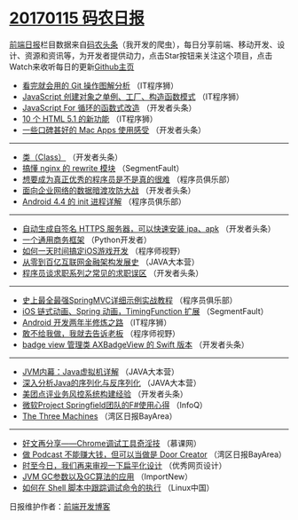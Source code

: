 # [20170115 码农日报](2017/01/15.md)

[前端日报](http://caibaojian.com/c/news)栏目数据来自[码农头条](http://hao.caibaojian.com/)（我开发的爬虫），每日分享前端、移动开发、设计、资源和资讯等，为开发者提供动力，点击Star按钮来关注这个项目，点击Watch来收听每日的更新[Github主页](https://github.com/kujian/frontendDaily)
* [看完就会用的 Git 操作图解分析](http://hao.caibaojian.com/21686.html) （IT程序狮）
* [JavaScript 创建对象之单例、工厂、构造函数模式](http://hao.caibaojian.com/21685.html) （IT程序狮）
* [JavaScript For 循环的函数式改造](http://hao.caibaojian.com/21671.html) （开发者头条）
* [10 个 HTML 5.1 的新功能](http://hao.caibaojian.com/21688.html) （IT程序狮）
* [一些口碑甚好的 Mac Apps 使用感受](http://hao.caibaojian.com/21667.html) （开发者头条）

***
* [类（Class）](http://hao.caibaojian.com/21668.html) （开发者头条）
* [搞懂 nginx 的 rewrite 模块](http://hao.caibaojian.com/21676.html) （SegmentFault）
* [想要成为真正优秀的程序员是不是真的很难](http://hao.caibaojian.com/21662.html) （程序员俱乐部）
* [面向企业网络的数据暗渡攻防大战](http://hao.caibaojian.com/21665.html) （开发者头条）
* [Android 4.4 的 init 进程详解](http://hao.caibaojian.com/21663.html) （程序员俱乐部）

***
* [自动生成自签名 HTTPS 服务器，可以快速安装 ipa、apk](http://hao.caibaojian.com/21672.html) （开发者头条）
* [一个通用商务框架](http://hao.caibaojian.com/21646.html) （Python开发者）
* [如何一天时间搞定iOS游戏开发](http://hao.caibaojian.com/21678.html) （程序师视野）
* [从零到百亿互联网金融架构发展史](http://hao.caibaojian.com/21660.html) （JAVA大本营）
* [程序员谈求职系列之常见的求职误区](http://hao.caibaojian.com/21670.html) （开发者头条）

***
* [史上最全最强SpringMVC详细示例实战教程](http://hao.caibaojian.com/21661.html) （程序员俱乐部）
* [iOS 链式动画、Spring 动画，TimingFunction 扩展](http://hao.caibaojian.com/21675.html) （SegmentFault）
* [Android 开发两年半修炼之路](http://hao.caibaojian.com/21687.html) （IT程序狮）
* [敢不给我做，我就去告诉老板](http://hao.caibaojian.com/21679.html) （程序师视野）
* [badge view 管理类 AXBadgeView 的 Swift 版本](http://hao.caibaojian.com/21666.html) （开发者头条）

***
* [JVM内幕：Java虚拟机详解](http://hao.caibaojian.com/21658.html) （JAVA大本营）
* [深入分析Java的序列化与反序列化](http://hao.caibaojian.com/21659.html) （JAVA大本营）
* [美团点评业务风控系统构建经验](http://hao.caibaojian.com/21669.html) （开发者头条）
* [微软Project Springfield团队的F#使用心得](http://hao.caibaojian.com/21630.html) （InfoQ）
* [The Three Machines](http://hao.caibaojian.com/21642.html) （湾区日报BayArea）

***
* [好文再分享——Chrome调试工具奇淫技](http://hao.caibaojian.com/21631.html) （慕课网）
* [做 Podcast 不能赚大钱，但可以当做是 Door Creator](http://hao.caibaojian.com/21643.html) （湾区日报BayArea）
* [时至今日，我们再来审视一下扁平化设计](http://hao.caibaojian.com/21689.html) （优秀网页设计）
* [JVM GC参数以及GC算法的应用](http://hao.caibaojian.com/21633.html) （ImportNew）
* [如何在 Shell 脚本中跟踪调试命令的执行](http://hao.caibaojian.com/21644.html) （Linux中国）

日报维护作者：[前端开发博客](http://caibaojian.com/) 